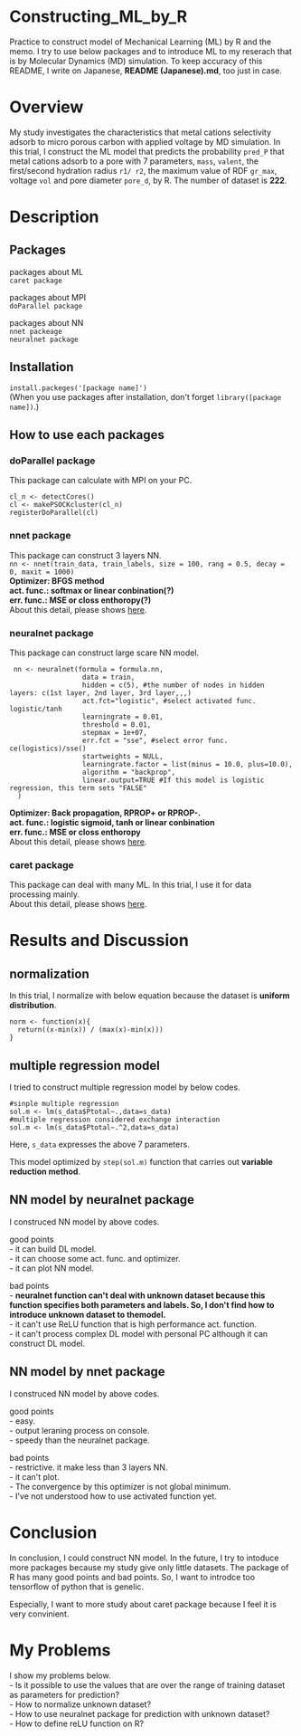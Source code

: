 # Constructing_ML_by_R
Practice to construct model of Mechanical Learning (ML) by R and the memo. I try to use below packages and to introduce ML to my reserach that is by Molecular Dynamics (MD) simulation. To keep accuracy of this README, I write on Japanese, **README (Japanese).md**, too just in case.   

# Overview
My study investigates the characteristics that metal cations selectivity adsorb to micro porous carbon with applied voltage by MD simulation. In this trial, I construct the ML model that predicts the probability `pred_P` that metal cations adsorb to a pore with 7 parameters, `mass`, `valent`, the first/second hydration radius `r1/ r2`, the maximum value of RDF `gr_max`, voltage `vol` and pore diameter `pore_d`, by R. The number of dataset is **222**.       

# Description  
## Packages  
packages about ML  
    `caret package`  
    
packages about MPI  
    `doParallel package`  

packages about NN  
    `nnet packeage`  
    `neuralnet package`

## Installation
`install.packeges('[package name]')`  
(When you use packages after installation, don't forget `library([package name])`.)
    
## How to use each packages
### doParallel package
This package can calculate with MPI on your PC.
```
cl_n <- detectCores()
cl <- makePSOCKcluster(cl_n)
registerDoParallel(cl)
```

### nnet package
This package can construct 3 layers NN.  
```nn <- nnet(train_data, train_labels, size = 100, rang = 0.5, decay = 0, maxit = 1000)```   
**Optimizer: BFGS method  
act. func.: softmax or linear conbination(?)  
err. func.: MSE or closs enthoropy(?)**  
About this detail, please shows [here](https://www.rdocumentation.org/packages/nnet/versions/7.3-14/topics/nnet).  
  
    
### neuralnet package  
This package can construct large scare NN model.  
```
 nn <- neuralnet(formula = formula.nn, 
                  data = train,
                  hidden = c(5), #the number of nodes in hidden layers: c(1st layer, 2nd layer, 3rd layer,,,)
                  act.fct="logistic", #select activated func. logistic/tanh
                  learningrate = 0.01, 
                  threshold = 0.01,
                  stepmax = 1e+07,
                  err.fct = "sse", #select error func. ce(logistics)/sse()
                  startweights = NULL,
                  learningrate.factor = list(minus = 10.0, plus=10.0),
                  algorithm = "backprop",
                  linear.output=TRUE #If this model is logistic regression, this term sets "FALSE"
  )
```  
**Optimizer: Back propagation, RPROP+ or RPROP-.  
act. func.: logistic sigmoid, tanh or linear conbination    
err. func.: MSE or closs enthoropy**    
About this detail, please shows [here](https://www.rdocumentation.org/packages/neuralnet/versions/1.44.2/topics/neuralnet).  

### caret package  
This package can deal with many ML. In this trial, I use it for data processing mainly.  
About this detail, please shows [here](http://topepo.github.io/caret/index.html).

 
# Results and Discussion
## normalization  
In this trial, I normalize with below equation because the dataset is **uniform distribution**.  
```
norm <- function(x){
  return((x-min(x)) / (max(x)-min(x)))
}
```   

## multiple regression model  
I tried to construct multiple regression model by below codes.   
```
#sinple multiple regression
sol.m <- lm(s_data$Ptotal~.,data=s_data)
#multiple regression considered exchange interaction 
sol.m <- lm(s_data$Ptotal~.^2,data=s_data)
```  
Here, `s_data` expresses the above 7 parameters. 

This model optimized by `step(sol.m)` function that carries out **variable reduction method**. 

## NN model by neuralnet package  
I construced NN model by above codes.  

good points  
    - it can build DL model.    
    - it can choose some act. func. and optimizer.    
    - it can plot NN model.  

bad points  
    - **neuralnet function can't deal with unknown dataset because this function specifies both parameters and labels. So, I don't find how to introduce unknown dataset to themodel.**    
    - it can't use ReLU function that is high performance act. function.   
    - it can't process complex DL model with personal PC although it can construct DL model.   

## NN model by nnet package  
I construced NN model by above codes.  

good points  
    - easy.  
    - output leraning process on console.  
    - speedy than the neuralnet package.  

bad points  
    - restrictive. it make less than 3 layers NN.  
    - it can't plot.  
    - The convergence by this optimizer is not global minimum.  
    - I've not understood how to use activated function yet.   
    

# Conclusion  
In conclusion, I could construct NN model. In the future, I try to intoduce more packages because my study give only little datasets. The package of R has many good points and bad points. So, I want to introdce too tensorflow of python that is genelic.   

Especially, I want to more study about caret package because I feel it is very convinient.  


# My Problems
I show my problems below.   
    - Is it possible to use the values that are over the range of training dataset as parameters for prediction?  
    - How to normalize unknown dataset?  
    - How to use neuralnet package for prediction with unknown dataset?    
    - How to define reLU function on R?



